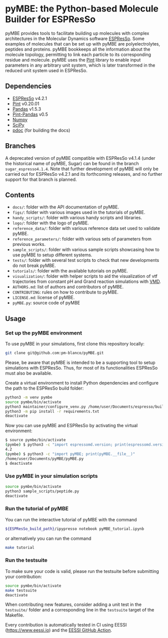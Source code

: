 # pyMBE: the Python-based Molecule Builder for ESPResSo 

pyMBE provides tools to facilitate building up molecules with complex architectures in the Molecular Dynamics software [ESPResSo](https://espressomd.org/wordpress/). Some examples of molecules that can be set up with pyMBE are polyelectrolytes, peptides and proteins. pyMBE bookkeeps all the information about the molecule topology, permitting to link each particle to its corresponding residue and molecule. pyMBE uses the [Pint](https://pint.readthedocs.io/en/stable/) library to enable input parameters in any arbitrary unit system, which is later transformed in the reduced unit system used in ESPResSo.

## Dependencies

- [ESPResSo](https://espressomd.org/wordpress/) v4.2.1 
- [Pint](https://pint.readthedocs.io/en/stable/) v0.20.01 
- [Pandas](https://pandas.pydata.org/) v1.5.3
- [Pint-Pandas](https://pypi.org/project/Pint-Pandas/) v0.5
- [Numpy](https://numpy.org/)
- [SciPy](https://scipy.org/)
- [pdoc](https://pdoc.dev/) (for building the docs)

## Branches

A deprecated version of pyMBE compatible with ESPResSo v4.1.4 (under the historical name of pyMBE, Sugar)  can be found in the branch `sugar_espresso4.1.4`. Note that further development of pyMBE will only be carried out for ESPResSo v4.2.1 and its forthcoming releases, and no further support for that branch is planned.

## Contents

- `docs/`: folder with the API documentation of pyMBE.
- `figs/`: folder with various images used in the tutorials of pyMBE.
- `handy_scripts/`: folder with various handy scripts and libraries.
- `logo/`: folder with the logo of pyMBE.
- `reference_data/`: folder with various reference data set used to validate pyMBE.
- `reference_parameters/`: folder with various sets of parameters from previous works.
- `sample_scripts/`: folder with various sample scripts showcasing how to use pyMBE to setup different systems.
- `tests/`: folder with several test scripts to check that new developments do not break pyMBE.
- `tutorials/`: folder with the available tutorials on pyMBE.
- `visualization/`: folder with helper scripts to aid the visualization of vtf trajectories from constant pH and Grand reaction simulations with [VMD](https://www.ks.uiuc.edu/Research/vmd/).
- `AUTHORS.md`: list of authors and contributors of pyMBE.
- `CONTRIBUTING`: rules on how to contribute to pyMBE.
- `LICENSE.md`: license of pyMBE.
- `pyMBE.py`: source code of pyMBE

## Usage

### Set up the pyMBE environment

To use pyMBE in your simulations, first clone this repository locally:

```sh
git clone git@github.com:pm-blanco/pyMBE.git
```

Please, be aware that pyMBE is intended to be a supporting tool to setup simulations with ESPResSo.
Thus, for most of its functionalities ESPResSo must also be available.

Create a virtual environment to install Python dependencies and configure
the path to the ESPResSo build folder:

```sh
python3 -m venv pymbe
source pymbe/bin/activate
python3 maintainer/configure_venv.py /home/user/Documents/espresso/build # adapt this
python3 -m pip install -r requirements.txt
deactivate
```

Now you can use pyMBE and ESPResSo by activating the virtual environment:

```sh
$ source pymbe/bin/activate
(pymbe) $ python3 -c "import espressomd.version; print(espressomd.version.friendly())"
4.2
(pymbe) $ python3 -c "import pyMBE; print(pyMBE.__file__)"
/home/user/Documents/pyMBE/pyMBE.py
$ deactivate
```

### Use pyMBE in your simulation scripts

```sh
source pymbe/bin/activate
python3 sample_scripts/peptide.py
deactivate
```

### Run the tutorial of pyMBE

You can run the interactive tutorial of pyMBE with the command

```sh
${ESPResSo_build_path}/ipypresso notebook pyMBE_tutorial.ipynb
```

or alternatively you can run the command

```sh
make tutorial
```

### Run the testsuite

To make sure your code is valid, please run the testsuite before submitting your contribution:

```sh
source pymbe/bin/activate
make testsuite
deactivate
```

When contributing new features, consider adding a unit test in the `testsuite/`
folder and a corresponding line in the `testsuite` target of the Makefile.

Every contribution is automatically tested in CI using EESSI (https://www.eessi.io)
and the [EESSI GitHub Action](https://github.com/marketplace/actions/eessi).

